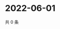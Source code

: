 # 2022-06-01

共 0 条

<!-- BEGIN WEIBO -->
<!-- 最后更新时间 Wed Jun 01 2022 14:25:28 GMT+0800 (China Standard Time) -->

<!-- END WEIBO -->
